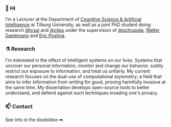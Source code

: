 ### 👋 Hi

I’m a Lecturer at the Department of [Cognitive Science & Artificial Intelligence](https://www.csai.nl) at Tilburg University, as well as a joint PhD student doing research [@tcsai](https://github.com/tcsai) and [@clips](https://github.com/clips/) under the supervision of [@gchrupala](https://github.com/gchrupala), [Walter Daelemans](https://www.clips.uantwerpen.be/~walter/) and [Eric Postma](https://ericpostma.nl/).

### ⚗️ Research 

I'm interested in the effect of intelligent systems on our lives. Systems that uncover our personal information, monitor and change our behavior, subtly restrict our exposure to information, and treat us unfairly. My current research focuses on the dual-use of computational stylometry; a field that aims to infer information from writing for good, proving harmfully invasive at the same time. My dissertation develops open-source tools to better understand, and defend against such techniques invading one's privacy.

### 📫 Contact

See info in the dooblidoo ⬅️.
